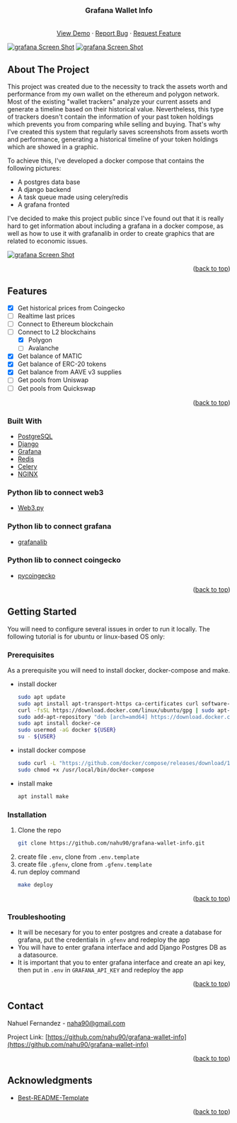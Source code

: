 <div id="top"></div>


<!-- PROJECT LOGO -->
<br />
<div align="center">
  <h3 align="center">Grafana Wallet Info</h3>

  <p align="center">
    <br />
    <a href="http://naha.ar/dashboards">View Demo</a>
    ·
    <a href="https://github.com/nahu90/grafana-wallet-info/issues">Report Bug</a>
    ·
    <a href="https://github.com/nahu90/grafana-wallet-info/issues">Request Feature</a>
  </p>
</div>

[![grafana Screen Shot][product-screenshot-1]](http://django.naha.ar/media/images/Screenshot_from_2022-05-19_18-43-40.png)
[![grafana Screen Shot][product-screenshot-2]](http://django.naha.ar/media/images/Screenshot_from_2022-05-15_00-41-53.png)

<!-- ABOUT THE PROJECT -->
## About The Project

This project was created due to the necessity to track the assets worth and performance from my own 
wallet on the ethereum and polygon network. Most of the existing "wallet trackers" analyze your 
current assets and generate a timeline based on their historical value. Nevertheless, this type of 
trackers doesn't contain the information of your past token holdings which prevents you from comparing 
while selling and buying. That's why I've created this system that regularly saves screenshots from 
assets worth and performance, generating a historical timeline of your token holdings which are 
showed in a graphic.

To achieve this, I've developed a docker compose that contains the following pictures:
* A postgres data base
* A django backend
* A task queue made using celery/redis
* A grafana fronted

I've decided to make this project public since I've found out that it is really hard to get 
information about including a grafana in a docker compose, as well as how to use it with grafanalib 
in order to create graphics that are related to economic issues. 


[![grafana Screen Shot][product-screenshot-3]](http://django.naha.ar/media/images/Screenshot_from_2022-05-15_00-44-06.png)

<p align="right">(<a href="#top">back to top</a>)</p>

<!-- FEATURES -->
## Features

- [x] Get historical prices from Coingecko
- [ ] Realtime last prices
- [ ] Connect to Ethereum blockchain
- [ ] Connect to L2 blockchains
    - [x] Polygon
    - [ ] Avalanche
- [x] Get balance of MATIC
- [x] Get balance of ERC-20 tokens
- [x] Get balance from AAVE v3 supplies
- [ ] Get pools from Uniswap
- [ ] Get pools from Quickswap

<p align="right">(<a href="#top">back to top</a>)</p>

### Built With

* [PostgreSQL](https://www.postgresql.org/)
* [Django](https://www.djangoproject.com/)
* [Grafana](https://grafana.com/)
* [Redis](https://redis.io/)
* [Celery](https://docs.celeryq.dev/en/stable/)
* [NGINX](https://www.nginx.com/)

### Python lib to connect web3

* [Web3.py](https://github.com/ethereum/web3.py)

### Python lib to connect grafana

* [grafanalib](https://github.com/weaveworks/grafanalib)

### Python lib to connect coingecko

* [pycoingecko](https://github.com/man-c/pycoingecko)

<p align="right">(<a href="#top">back to top</a>)</p>

<!-- GETTING STARTED -->
## Getting Started

You will need to configure several issues in order to run it locally. The following tutorial is for 
ubuntu or linux-based OS only:

### Prerequisites

As a prerequisite you will need to install docker, docker-compose and make.
* install docker
  ```sh
  sudo apt update
  sudo apt install apt-transport-https ca-certificates curl software-properties-common
  curl -fsSL https://download.docker.com/linux/ubuntu/gpg | sudo apt-key add -
  sudo add-apt-repository "deb [arch=amd64] https://download.docker.com/linux/ubuntu focal stable"
  sudo apt install docker-ce
  sudo usermod -aG docker ${USER}
  su - ${USER}
  ```
* install docker compose
  ```sh
  sudo curl -L "https://github.com/docker/compose/releases/download/1.26.0/docker-compose-$(uname -s)-$(uname -m)" -o /usr/local/bin/docker-compose
  sudo chmod +x /usr/local/bin/docker-compose
  ```
* install make
  ```sh
  apt install make
  ```

### Installation

1. Clone the repo
   ```sh
   git clone https://github.com/nahu90/grafana-wallet-info.git
   ```
2. create file `.env`, clone from `.env.template `
3. create file `.gfenv`, clone from `.gfenv.template`
4. run deploy command
   ```sh
   make deploy
   ```
<p align="right">(<a href="#top">back to top</a>)</p>

### Troubleshooting

* It will be necesary for you to enter postgres and create a database for grafana, put the credentials in `.gfenv` and redeploy the app
* You will have to enter grafana interface and add Django Postgres DB as a datasource.
* It is important that you to enter grafana interface and create an api key, then put in `.env` in `GRAFANA_API_KEY` and redeploy the app

<p align="right">(<a href="#top">back to top</a>)</p>

<!-- CONTACT -->
## Contact

Nahuel Fernandez - naha90@gmail.com

Project Link: [https://github.com/nahu90/grafana-wallet-info](https://github.com/nahu90/grafana-wallet-info)

<p align="right">(<a href="#top">back to top</a>)</p>



<!-- ACKNOWLEDGMENTS -->
## Acknowledgments

* [Best-README-Template](https://github.com/othneildrew/Best-README-Template)

<p align="right">(<a href="#top">back to top</a>)</p>

<!-- MARKDOWN LINKS & IMAGES -->
<!-- https://www.markdownguide.org/basic-syntax/#reference-style-links -->
[product-screenshot-1]: http://django.naha.ar/media/images/Screenshot_from_2022-05-19_18-43-40.png
[product-screenshot-2]: http://django.naha.ar/media/images/Screenshot_from_2022-05-15_00-41-53.png
[product-screenshot-3]: http://django.naha.ar/media/images/Screenshot_from_2022-05-15_00-44-06.png
